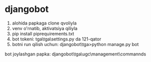 # djangobot
1) alohida papkaga clone qvoliyla
2) venv o'rnatib, aktivatsiya qiliyla
3) pip install piprequirements.txt
4) bot tokeni:
    tga\tga\settings.py da 121-qator
5) botni run qilish uchun:
   djangobot\tga>python manage.py bot

bot joylashgan papka: djangobot\tga\ugc\management\commannds
